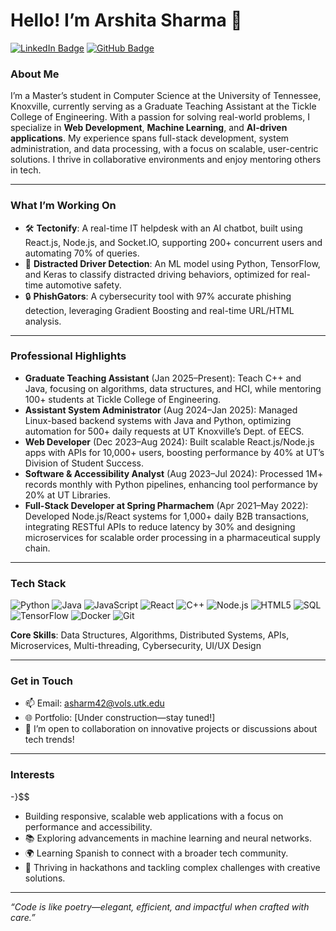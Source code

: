 # Hello! I’m Arshita Sharma 👋

[![LinkedIn Badge](https://img.shields.io/badge/-ArshitaSharma-blue?style=flat&logo=Linkedin&logoColor=white&link=https://www.linkedin.com/in/arshita-sharma)](https://www.linkedin.com/in/arshita-sharma)
[![GitHub Badge](https://img.shields.io/badge/-arshita08-black?style=flat&logo=github&logoColor=white&link=https://github.com/arshita08)](https://github.com/arshita08)

### About Me
I’m a Master’s student in Computer Science at the University of Tennessee, Knoxville, currently serving as a Graduate Teaching Assistant at the Tickle College of Engineering. With a passion for solving real-world problems, I specialize in **Web Development**, **Machine Learning**, and **AI-driven applications**. My experience spans full-stack development, system administration, and data processing, with a focus on scalable, user-centric solutions. I thrive in collaborative environments and enjoy mentoring others in tech.

---

### What I’m Working On
- 🛠 **Tectonify**: A real-time IT helpdesk with an AI chatbot, built using React.js, Node.js, and Socket.IO, supporting 200+ concurrent users and automating 70% of queries.
- 🌱 **Distracted Driver Detection**: An ML model using Python, TensorFlow, and Keras to classify distracted driving behaviors, optimized for real-time automotive safety.
- 🔒 **PhishGators**: A cybersecurity tool with 97% accurate phishing detection, leveraging Gradient Boosting and real-time URL/HTML analysis.

---

### Professional Highlights
- **Graduate Teaching Assistant** (Jan 2025–Present): Teach C++ and Java, focusing on algorithms, data structures, and HCI, while mentoring 100+ students at Tickle College of Engineering.
- **Assistant System Administrator** (Aug 2024–Jan 2025): Managed Linux-based backend systems with Java and Python, optimizing automation for 500+ daily requests at UT Knoxville’s Dept. of EECS.
- **Web Developer** (Dec 2023–Aug 2024): Built scalable React.js/Node.js apps with APIs for 10,000+ users, boosting performance by 40% at UT’s Division of Student Success.
- **Software & Accessibility Analyst** (Aug 2023–Jul 2024): Processed 1M+ records monthly with Python pipelines, enhancing tool performance by 20% at UT Libraries.
- **Full-Stack Developer at Spring Pharmachem** (Apr 2021–May 2022): Developed Node.js/React systems for 1,000+ daily B2B transactions, integrating RESTful APIs to reduce latency by 30% and designing microservices for scalable order processing in a pharmaceutical supply chain.

---

### Tech Stack
![Python](https://img.shields.io/badge/-Python-3776AB?style=flat&logo=python&logoColor=white)
![Java](https://img.shields.io/badge/-Java-007396?style=flat&logo=java&logoColor=white)
![JavaScript](https://img.shields.io/badge/-JavaScript-F7DF1E?style=flat&logo=javascript&logoColor=black)
![React](https://img.shields.io/badge/-React-61DAFB?style=flat&logo=react&logoColor=black)
![C++](https://img.shields.io/badge/-C++-00599C?style=flat&logo=c%2B%2B&logoColor=white)
![Node.js](https://img.shields.io/badge/-Node.js-339933?style=flat&logo=node.js&logoColor=white)
![HTML5](https://img.shields.io/badge/-HTML5-E34F26?style=flat&logo=html5&logoColor=white)
![SQL](https://img.shields.io/badge/-SQL-4479A1?style=flat&logo=postgresql&logoColor=white)
![TensorFlow](https://img.shields.io/badge/-TensorFlow-FF6F00?style=flat&logo=tensorflow&logoColor=white)
![Docker](https://img.shields.io/badge/-Docker-2496ED?style=flat&logo=docker&logoColor=white)
![Git](https://img.shields.io/badge/-Git-F05032?style=flat&logo=git&logoColor=white)

**Core Skills**: Data Structures, Algorithms, Distributed Systems, APIs, Microservices, Multi-threading, Cybersecurity, UI/UX Design

---

### Get in Touch
- 📫 Email: [asharm42@vols.utk.edu](mailto:asharm42@vols.utk.edu)
- 🌐 Portfolio: [Under construction—stay tuned!]
- 💬 I’m open to collaboration on innovative projects or discussions about tech trends!

---

### Interests
-}$$

 - Building responsive, scalable web applications with a focus on performance and accessibility.
- 📚 Exploring advancements in machine learning and neural networks.
- 🌍 Learning Spanish to connect with a broader tech community.
- 🍕 Thriving in hackathons and tackling complex challenges with creative solutions.

---

*“Code is like poetry—elegant, efficient, and impactful when crafted with care.”*
